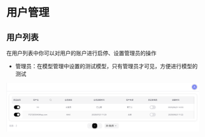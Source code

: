 # 用户管理

## 用户列表

在用户列表中你可以对用户的账户进行启停、设置管理员的操作

- 管理员：在模型管理中设置的测试模型，只有管理员才可见，方便进行模型的测试

![](/WechatIMG446.jpg)

